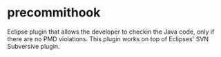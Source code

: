 precommithook
=============

Eclipse plugin that allows the developer to checkin the Java code, only if there are no PMD violations. This plugin works on top of Eclipses' SVN Subversive plugin.
